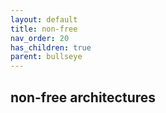 ```yaml
---
layout: default
title: non-free
nav_order: 20
has_children: true
parent: bullseye
---
```


## non-free architectures
